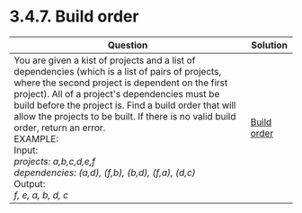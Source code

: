 # 3.4.7. Build order
| **Question** | **Solution** |
|--------------|--------------|
| You are given a kist of projects and a list of dependencies (which is a list of pairs of projects, where the second project is dependent on the first project). All of a project's dependencies must be build before the project is. Find a build order that will allow the projects to be built. If there is no valid build order, return an error.<br>EXAMPLE:<br>Input:<br>  _projects:_ _a,b,c,d,e,f_ <br>  _dependencies:_ _(a,d), (f,b), (b,d), (f,a), (d,c)_ <br>Output: <br> _f, e, a, b, d, c_ | [Build order](./) |